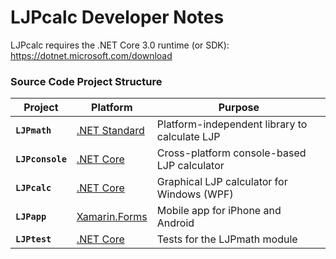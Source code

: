# LJPcalc Developer Notes

LJPcalc requires the .NET Core 3.0 runtime (or SDK): https://dotnet.microsoft.com/download

### Source Code Project Structure

Project | Platform | Purpose
---|---|---
**`LJPmath`** | [.NET Standard](https://docs.microsoft.com/en-us/dotnet/standard/net-standard) | Platform-independent library to calculate LJP
**`LJPconsole`** | [.NET Core](https://en.wikipedia.org/wiki/.NET_Core) | Cross-platform console-based LJP calculator
**`LJPcalc`** | [.NET Core](https://en.wikipedia.org/wiki/.NET_Core) | Graphical LJP calculator for Windows (WPF)
**`LJPapp`** | [Xamarin.Forms](https://dotnet.microsoft.com/apps/xamarin/xamarin-forms) | Mobile app for iPhone and Android
**`LJPtest`** | [.NET Core](https://en.wikipedia.org/wiki/.NET_Core) | Tests for the LJPmath module